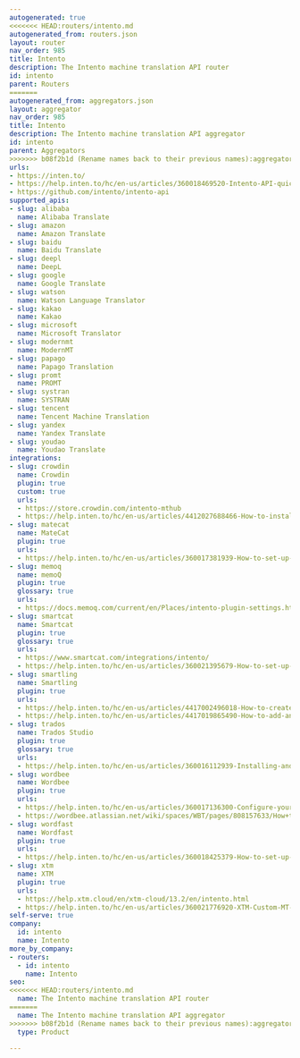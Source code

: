 ```yaml
---
autogenerated: true
<<<<<<< HEAD:routers/intento.md
autogenerated_from: routers.json
layout: router
nav_order: 985
title: Intento
description: The Intento machine translation API router
id: intento
parent: Routers
=======
autogenerated_from: aggregators.json
layout: aggregator
nav_order: 985
title: Intento
description: The Intento machine translation API aggregator
id: intento
parent: Aggregators
>>>>>>> b08f2b1d (Rename names back to their previous names):aggregators/intento.md
urls:
- https://inten.to/
- https://help.inten.to/hc/en-us/articles/360018469520-Intento-API-quick-guide
- https://github.com/intento/intento-api
supported_apis:
- slug: alibaba
  name: Alibaba Translate
- slug: amazon
  name: Amazon Translate
- slug: baidu
  name: Baidu Translate
- slug: deepl
  name: DeepL
- slug: google
  name: Google Translate
- slug: watson
  name: Watson Language Translator
- slug: kakao
  name: Kakao
- slug: microsoft
  name: Microsoft Translator
- slug: modernmt
  name: ModernMT
- slug: papago
  name: Papago Translation
- slug: promt
  name: PROMT
- slug: systran
  name: SYSTRAN
- slug: tencent
  name: Tencent Machine Translation
- slug: yandex
  name: Yandex Translate
- slug: youdao
  name: Youdao Translate
integrations:
- slug: crowdin
  name: Crowdin
  plugin: true
  custom: true
  urls:
  - https://store.crowdin.com/intento-mthub
  - https://help.inten.to/hc/en-us/articles/4412027688466-How-to-install-and-configure-Intento-plugin-for-Crowdin
- slug: matecat
  name: MateCat
  plugin: true
  urls:
  - https://help.inten.to/hc/en-us/articles/360017381939-How-to-set-up-Intento-as-the-MT-engine-in-MateCat
- slug: memoq
  name: memoQ
  plugin: true
  glossary: true
  urls:
  - https://docs.memoq.com/current/en/Places/intento-plugin-settings.html
- slug: smartcat
  name: Smartcat
  plugin: true
  glossary: true
  urls:
  - https://www.smartcat.com/integrations/intento/
  - https://help.inten.to/hc/en-us/articles/360021395679-How-to-set-up-Intento-connector-for-Smartcat
- slug: smartling
  name: Smartling
  plugin: true
  urls:
  - https://help.inten.to/hc/en-us/articles/4417002496018-How-to-create-an-MT-profile-in-your-Smartling-account
  - https://help.inten.to/hc/en-us/articles/4417019865490-How-to-add-an-MT-profile-to-the-workflow-in-your-Smartling-project-
- slug: trados
  name: Trados Studio
  plugin: true
  glossary: true
  urls:
  - https://help.inten.to/hc/en-us/articles/360016112939-Installing-and-Configuring-Intento-MT-Hub-for-Trados-Studio
- slug: wordbee
  name: Wordbee
  plugin: true
  urls:
  - https://help.inten.to/hc/en-us/articles/360017136300-Configure-your-Intento-connector-in-Wordbee
  - https://wordbee.atlassian.net/wiki/spaces/WBT/pages/808157633/How+to+machine+translate+with+Intento+API
- slug: wordfast
  name: Wordfast
  plugin: true
  urls:
  - https://help.inten.to/hc/en-us/articles/360018425379-How-to-set-up-Intento-plugin-for-Wordfast-Anywhere
- slug: xtm
  name: XTM
  plugin: true
  urls:
  - https://help.xtm.cloud/en/xtm-cloud/13.2/en/intento.html
  - https://help.inten.to/hc/en-us/articles/360021776920-XTM-Custom-MT-for-Intento-Quick-Guide
self-serve: true
company:
  id: intento
  name: Intento
more_by_company:
- routers:
  - id: intento
    name: Intento
seo:
<<<<<<< HEAD:routers/intento.md
  name: The Intento machine translation API router
=======
  name: The Intento machine translation API aggregator
>>>>>>> b08f2b1d (Rename names back to their previous names):aggregators/intento.md
  type: Product

---
```


